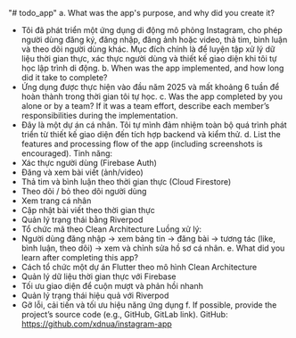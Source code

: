 "# todo_app" 
a. What was the app's purpose, and why did you create it?
  - Tôi đã phát triển một ứng dụng di động mô phỏng Instagram, cho phép người dùng đăng ký, đăng nhập, đăng ảnh hoặc video, thả tim, bình luận và theo dõi người dùng khác. Mục đích chính là để luyện tập xử lý dữ liệu thời gian thực, xác thực người dùng và thiết kế giao diện khi tôi tự học lập trình di động.
b. When was the app implemented, and how long did it take to complete?
  - Ứng dụng được thực hiện vào đầu năm 2025 và mất khoảng 6 tuần để hoàn thành trong thời gian tôi tự học.
c. Was the app completed by you alone or by a team? If it was a team effort, describe each member’s responsibilities during the implementation.
  - Đây là một dự án cá nhân. Tôi tự mình đảm nhiệm toàn bộ quá trình phát triển từ thiết kế giao diện đến tích hợp backend và kiểm thử.
d. List the features and processing flow of the app (including screenshots is encouraged).
  Tinh năng:
  - Xác thực người dùng (Firebase Auth)
  - Đăng và xem bài viết (ảnh/video)
  - Thả tim và bình luận theo thời gian thực (Cloud Firestore)
  - Theo dõi / bỏ theo dõi người dùng
  - Xem trang cá nhân
  - Cập nhật bài viết theo thời gian thực
  - Quản lý trạng thái bằng Riverpod
  - Tổ chức mã theo Clean Architecture
  Luồng xử lý:
  - Người dùng đăng nhập -> xem bảng tin -> đăng bài -> tương tác (like, bình luận, theo dõi) -> xem và chỉnh sửa hồ sơ cá nhân.
e. What did you learn after completing this app?
  - Cách tổ chức một dự án Flutter theo mô hình Clean Architecture
  - Quản lý dữ liệu thời gian thực với Firebase
  - Tối ưu giao diện để cuộn mượt và phản hồi nhanh
  - Quản lý trạng thái hiệu quả với Riverpod
  - Gỡ lỗi, cải tiến và tối ưu hiệu năng ứng dụng
f. If possible, provide the project’s source code (e.g., GitHub, GitLab link).
  GitHub: https://github.com/xdnua/instagram-app

